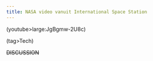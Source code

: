 ```yaml
---
title: NASA video vanuit International Space Station
---
```

(youtube>large:JgBgmw-2U8c)

(tag>Tech)

~~DISCUSSION~~
